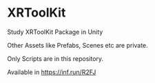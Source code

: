 # XRToolKit

Study XRToolKit Package in Unity

Other Assets like Prefabs, Scenes etc are private.

Only Scripts are in this repository.

Available in https://inf.run/R2FJ
